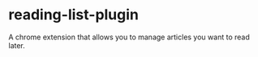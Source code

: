 # reading-list-plugin
A chrome extension that allows you to manage articles you want to read later. 
